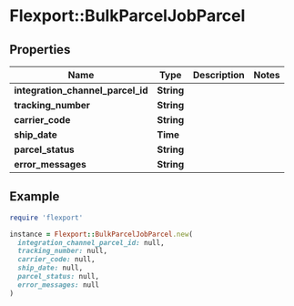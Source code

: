 # Flexport::BulkParcelJobParcel

## Properties

| Name | Type | Description | Notes |
| ---- | ---- | ----------- | ----- |
| **integration_channel_parcel_id** | **String** |  |  |
| **tracking_number** | **String** |  |  |
| **carrier_code** | **String** |  |  |
| **ship_date** | **Time** |  |  |
| **parcel_status** | **String** |  |  |
| **error_messages** | **String** |  |  |

## Example

```ruby
require 'flexport'

instance = Flexport::BulkParcelJobParcel.new(
  integration_channel_parcel_id: null,
  tracking_number: null,
  carrier_code: null,
  ship_date: null,
  parcel_status: null,
  error_messages: null
)
```

